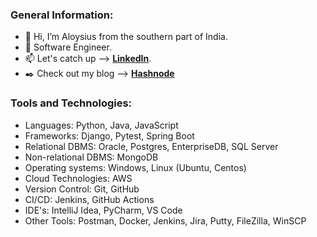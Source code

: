 ### General Information:

- :wave: Hi, I’m Aloysius from the southern part of India.
- :briefcase: Software Engineer.
- :mailbox: Let's catch up --> [**LinkedIn**](https://www.linkedin.com/in/aloysius-vidhun-mon).
- :black_nib: Check out my blog --> [**Hashnode**](https://aloysius05.hashnode.dev/)


### Tools and Technologies:

- Languages: Python, Java, JavaScript
- Frameworks: Django, Pytest, Spring Boot
- Relational DBMS: Oracle, Postgres, EnterpriseDB, SQL Server
- Non-relational DBMS: MongoDB
- Operating systems: Windows, Linux (Ubuntu, Centos)
- Cloud Technologies: AWS
- Version Control: Git, GitHub
- CI/CD: Jenkins, GitHub Actions
- IDE's: IntelliJ Idea, PyCharm, VS Code 
- Other Tools: Postman, Docker, Jenkins, Jira, Putty, FileZilla, WinSCP

<!---
Trojan0101/Trojan0101 is a ✨ special ✨ repository because its `README.md` (this file) appears on your GitHub profile.
You can click the Preview link to take a look at your changes.
--->
